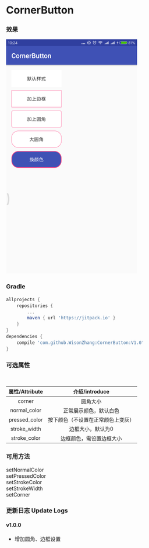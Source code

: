 # CornerButton

### 效果

![CornerButton](20180310102456.png)


### Gradle
``` groovy
allprojects {
	repositories {
    	...
		maven { url 'https://jitpack.io' }
	}
}
dependencies {
	compile 'com.github.WisonZhang:CornerButton:V1.0'
}
```

### 可选属性
<table>
  <tdead>
    <tr>
      	<th align="center">属性/Attribute</th>
      	<th align="center">介绍/introduce</th>
    </tr>
  </tdead>
  <tbody>
   	<tr>
      	<td align="center">corner</td>
      	<td align="center">圆角大小</td>
    </tr>
    <tr>
     <td align="center">normal_color</td>
      	<td align="center">正常展示颜色，默认白色</td>
    </tr>
    <tr>
      <td align="center">pressed_color</td>
      	<td align="center">按下颜色（不设置在正常颜色上变灰）</td>
    </tr>
    <tr>
      <td align="center">stroke_width</td>
      	  <td align="center">边框大小，默认为0</td>
    </tr>
    <tr>
     	 <td align="center">stroke_color</td>
      	  <td align="center">边框颜色，需设置边框大小</td>
    </tr>
  </tbody>
</table>

### 可用方法

setNormalColor </br>
setPressedColor </br>
setStrokeColor </br>
setStrokeWidth </br>
setCorner

### 更新日志 Update Logs

#### v1.0.0
- 增加圆角、边框设置